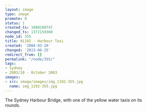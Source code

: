 ```yaml
---
layout: image
type: image
promote: 0
status: 1
created_ts: 1080280747
changed_ts: 1372159360
node_id: 355
title: 01192 - Harbour Taxi
created: '2004-03-26'
changed: '2013-06-25'
redirect_from: []
permalink: "/node/355/"
tags:
- Sydney
- 2003/10 - October 2003
images:
- src: image/images/img_1192-355.jpg
  name: img_1192-355.jpg
---
```

The Sydney Harbour Bridge, with one of the yellow water taxis on its rounds.
